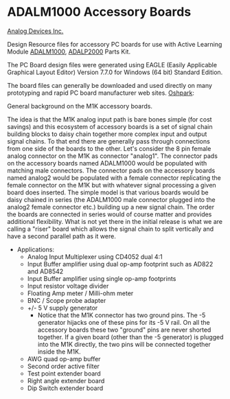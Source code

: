 # ADALM1000 Accessory Boards

[Analog Devices Inc.](https://www.analog.com/en/index.html)

Design Resource files for accessory PC boards for use with Active Learning Module [ADALM1000](https://www.analog.com/en/design-center/evaluation-hardware-and-software/evaluation-boards-kits/adalm1000.html), [ADALP2000](https://www.analog.com/en/design-center/evaluation-hardware-and-software/evaluation-boards-kits/EVAL-ADALP2000.html) Parts Kit.

The PC Board design files were generated using EAGLE (Easily Applicable Graphical Layout Editor) Version 7.7.0 for Windows (64 bit) Standard Edition.

The board files can generally be downloaded and used directly on many prototyping and rapid PC board manufacturer web sites. [Oshpark](https://oshpark.com/):

General background on the M1K accessory boards.

The idea is that the M1K analog input path is bare bones simple (for cost savings) and this ecosystem of accessory boards is a set of signal chain building blocks to daisy chain together more complex input and output signal chains. To that end there are generally pass through connections from one side of the boards to the other. Let's consider the 8 pin female analog connector on the M1K as connector "analog1". The connector pads on the accessory boards named ADALM1000 would be populated with matching male connectors. The connector pads on the accessory boards named analog2 would be populated with a female connector replicating the female connector on the M1K but with whatever signal processing a given board does inserted. The simple model is that various boards would be daisy chained in series (the ADALM1000 male connector plugged into the analog2 female connector etc.) building up a new signal chain. The order the boards are connected in series would of course matter and provides additional flexibility. What is not yet there in the initial release is what we are calling a "riser" board which allows the signal chain to split vertically and have a second parallel path as it were.

- Applications:
  - Analog Input Multiplexer using CD4052 dual 4:1
  - Input Buffer amplifier using dual op-amp footprint such as AD822 and AD8542
  - Input Buffer amplifier using single op-amp footprints
  - Input resistor voltage divider
  - Floating Amp meter / Milli-ohm meter
  - BNC / Scope probe adapter
  - +/- 5 V supply generator
    - Notice that the M1K connector has two ground pins. The -5 generator hijacks one of these pins for its -5 V rail. On all the accessory boards these two "ground" pins are never shorted together. If a given board (other than the -5 generator) is plugged into the M1K directly, the two pins will be connected together inside the M1K.
  - AWG quad op-amp buffer
  - Second order active filter
  - Test point extender board
  - Right angle extender board
  - Dip Switch extender board
